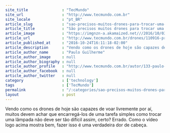 ```yaml
---
site_title               : "TecMundo"
site_url                 : "http://www.tecmundo.com.br"
site_locale              : "pt_BR"
article_slug             : "sao-precisos-muitos-drones-para-trocar-uma-lampada-video"
article_title            : "São precisos muitos drones para trocar uma lâmpada [vídeo]"
article_image            : "https://imgnzn-a.akamaized.net///2016/10/03/03141843025161-t1200x480.jpg"
article_url              : "http://www.tecmundo.com.br/drones/110916-precisos-drones-trocar-lampada-video.htm"
article_published_at     : "2016-10-24T16:11:18-02:00"
article_description      : "Vendo como os drones de hoje são capazes de voar livremente por aí, muitos devem achar que encarregá-los de uma tarefa simples como trocar uma lâmpada não deve ser tão difícil assim, certo? Errado. Como o vídeo logo acima mostra bem, fazer isso é uma verdadeira dor de cabeça."
article_author_name      : "Paulo Guilherme"
article_author_image     : null
article_author_biography : null
article_author_profile   : "http://www.tecmundo.com.br/autor/133-paulo-guilherme/"
article_author_facebook  : null
article_author_twitter   : null
category                 : ['technology']
tags                     : ['TecMundo']
permalink                : "/:categories/sao-precisos-muitos-drones-para-trocar-uma-lampada-video/"
layout                   : post
---
```


Vendo como os drones de hoje são capazes de voar livremente por aí, muitos devem achar que encarregá-los de uma tarefa simples como trocar uma lâmpada não deve ser tão difícil assim, certo? Errado. Como o vídeo logo acima mostra bem, fazer isso é uma verdadeira dor de cabeça.
